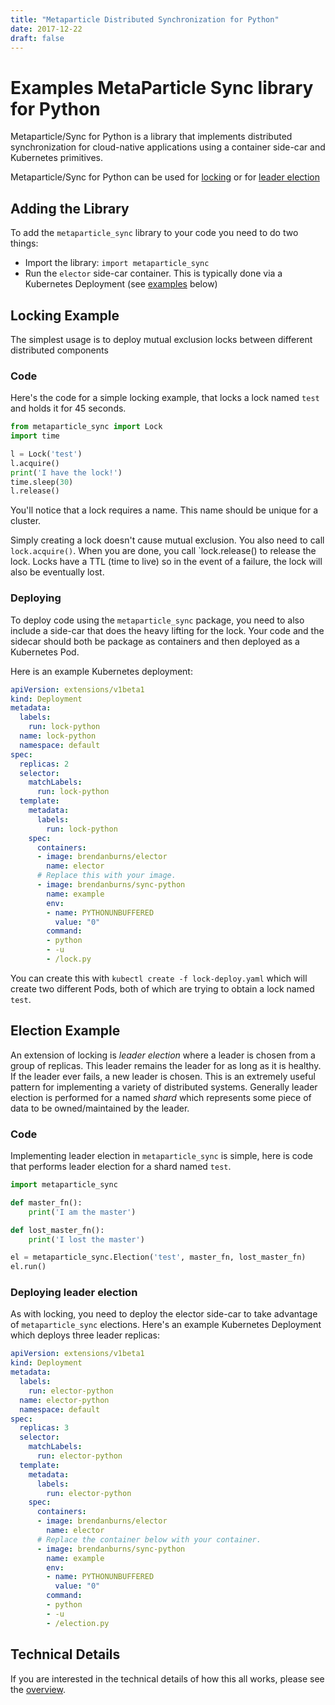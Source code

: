 ```yaml
---
title: "Metaparticle Distributed Synchronization for Python"
date: 2017-12-22
draft: false
---
```


# Examples MetaParticle Sync library for Python

Metaparticle/Sync for Python is a library that implements distributed synchronization
for cloud-native applications using a container side-car and Kubernetes primitives.

Metaparticle/Sync for Python can be used for [locking](#locking-example) or for
[leader election](#election-example)

## Adding the Library
To add the `metaparticle_sync` library to your code you need to do two things:

   * Import the library: `import metaparticle_sync` 
   * Run the `elector` side-car container. This is typically done via a Kubernetes Deployment
   (see [examples](#deploying) below)

## Locking Example
The simplest usage is to deploy mutual exclusion locks between different distributed components

### Code
Here's the code for a simple locking example, that locks a lock named `test` and holds it for 45 seconds.

```python
from metaparticle_sync import Lock
import time

l = Lock('test')
l.acquire()
print('I have the lock!')
time.sleep(30)
l.release()
```

You'll notice that a lock requires a name. This name should be unique for a cluster.

Simply creating a lock doesn't cause mutual exclusion. You also need to call `lock.acquire()`. When
you are done, you call `lock.release() to release the lock. Locks have a TTL (time to live) so
in the event of a failure, the lock will also be eventually lost.


### Deploying
To deploy code using the `metaparticle_sync` package, you need to also include a side-car that
does the heavy lifting for the lock. Your code and the sidecar should both be package as containers
and then deployed as a Kubernetes Pod.

Here is an example Kubernetes deployment:

```yaml
apiVersion: extensions/v1beta1
kind: Deployment
metadata:
  labels:
    run: lock-python
  name: lock-python
  namespace: default
spec:
  replicas: 2
  selector:
    matchLabels:
      run: lock-python
  template:
    metadata:
      labels:
        run: lock-python 
    spec:
      containers:
      - image: brendanburns/elector
        name: elector
      # Replace this with your image.
      - image: brendanburns/sync-python
        name: example
        env:
        - name: PYTHONUNBUFFERED
          value: "0"
        command:
        - python
        - -u
        - /lock.py
```

You can create this with `kubectl create -f lock-deploy.yaml` which will create two different Pods, both of which are trying to obtain a lock named `test`.

## Election Example
An extension of locking is _leader election_ where a leader is chosen from a group of replicas.
This leader remains the leader for as long as it is healthy. If the leader ever fails, a new
leader is chosen. This is an extremely useful pattern for implementing a variety of distributed systems. Generally leader election is performed for a named _shard_ which represents some piece
of data to be owned/maintained by the leader.

### Code
Implementing leader election in `metaparticle_sync` is simple, here is code that performs
leader election for a shard named `test`.

```python
import metaparticle_sync

def master_fn():
    print('I am the master')

def lost_master_fn():
    print('I lost the master')

el = metaparticle_sync.Election('test', master_fn, lost_master_fn)
el.run()

```

### Deploying leader election
As with locking, you need to deploy the elector side-car to take advantage of `metaparticle_sync` elections. Here's an example Kubernetes Deployment which deploys three leader replicas:

```yaml
apiVersion: extensions/v1beta1
kind: Deployment
metadata:
  labels:
    run: elector-python
  name: elector-python
  namespace: default
spec:
  replicas: 3
  selector:
    matchLabels:
      run: elector-python
  template:
    metadata:
      labels:
        run: elector-python 
    spec:
      containers:
      - image: brendanburns/elector
        name: elector
      # Replace the container below with your container.
      - image: brendanburns/sync-python
        name: example
        env:
        - name: PYTHONUNBUFFERED
          value: "0"
        command:
        - python
        - -u
        - /election.py 
```

## Technical Details
If you are interested in the technical details of how this all works, please see the [overview](/tutorials/overview/).
